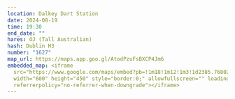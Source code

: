 ```yaml
---
location: Dalkey Dart Station
date: 2024-08-19
time: 19:30
end_date: ""
hares: OJ (Tall Australian)
hash: Dublin H3
number: "1627"
map_url: https://maps.app.goo.gl/AtodPzuFsBXCP4Jm6
embedded_map: <iframe
  src="https://www.google.com/maps/embed?pb=!1m18!1m12!1m3!1d2385.7680233729934!2d-6.105964922860457!3d53.27577597226891!2m3!1f0!2f0!3f0!3m2!1i1024!2i768!4f13.1!3m3!1m2!1s0x486707b30d225d51%3A0x362ca2bfab973d9d!2sDalkey!5e0!3m2!1sen!2sie!4v1722668325207!5m2!1sen!2sie"
  width="600" height="450" style="border:0;" allowfullscreen="" loading="lazy"
  referrerpolicy="no-referrer-when-downgrade"></iframe>
---
```

